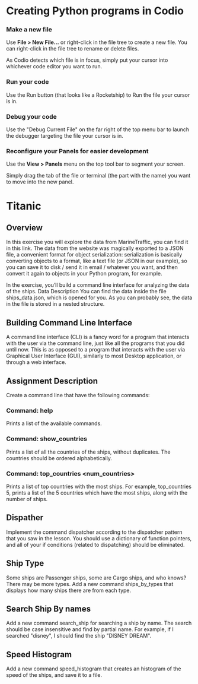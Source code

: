 # Creating Python programs in Codio

### Make a new file

Use **File > New File...** or right-click in the file tree to create a new file. You can right-click in the file tree to rename or delete files.

As Codio detects which file is in focus, simply put your cursor into whichever code editor you want to run.

### Run your code

Use the Run button (that looks like a Rocketship) to Run the file your cursor is in.

### Debug your code

Use the "Debug Current File" on the far right of the top menu bar to launch the debugger targeting the file your cursor is in.

### Reconfigure your Panels for easier development

Use the **View > Panels** menu on the top tool bar to segment your screen.

Simply drag the tab of the file or terminal (the part with the name) you want to move into the new panel.

# Titanic

## Overview

In this exercise you will explore the data from MarineTraffic, you can find it in this link.
The data from the website was magically exported to a JSON file, a convenient format for object serialization: serialization is basically converting objects to a format, like a text file (or JSON in our example), so you can save it to disk / send it in email / whatever you want, and then convert it again to objects in your Python program, for example.

In the exercise, you’ll build a command line interface for analyzing the data of the ships.
Data Description
You can find the data inside the file ships_data.json, which is opened for you. As you can probably see, the data in the file is stored in a nested structure.

## Building Command Line Interface

A command line interface (CLI) is a fancy word for a program that interacts with the user via the command line, just like all the programs that you did until now.
This is as opposed to a program that interacts with the user via Graphical User Interface (GUI), similarly to most Desktop application, or through a web interface.

## Assignment Description

Create a command line that have the following commands:

### Command: help

Prints a list of the available commands.

### Command: show_countries

Prints a list of all the countries of the ships, without duplicates.
The countries should be ordered alphabetically.

### Command: top_countries <num_countries>

Prints a list of top countries with the most ships. For example, top_countries 5, prints a list of the 5 countries which have the most ships, along with the number of ships.

## Dispather

Implement the command dispatcher according to the dispatcher pattern that you saw in the lesson.
You should use a dictionary of function pointers, and all of your if conditions (related to dispatching) should be eliminated.

## Ship Type

Some ships are Passenger ships, some are Cargo ships, and who knows? There may be more types.
Add a new command ships_by_types that displays how many ships there are from each type.

## Search Ship By names

Add a new command search_ship for searching a ship by name. The search should be case insensitive and find by partial name.
For example, if I searched "disney", I should find the ship "DISNEY DREAM".

## Speed Histogram

Add a new command speed_histogram that creates an histogram of the speed of the ships, and save it to a file.
